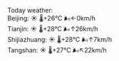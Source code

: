 Today weather:  
Beijing: ☀️ 🌡️+26°C 🌬️←0km/h  
Tianjin: ☀️ 🌡️+28°C 🌬️↑26km/h  
Shijiazhuang: ☀️ 🌡️+28°C 🌬️↑7km/h  
Tangshan: ☀️ 🌡️+27°C 🌬️↖22km/h  
